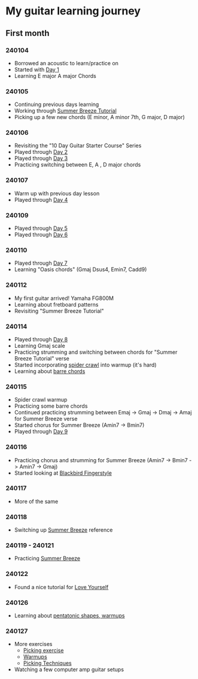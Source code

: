 # My guitar learning journey

## First month

### 240104
- Borrowed an acoustic to learn/practice on
- Started with [Day 1](https://www.youtube.com/watch?v=BBz-Jyr23M4)
- Learning E major A major Chords

### 240105
- Continuing previous days learning
- Working through [Summer Breeze Tutorial]( https://www.youtube.com/watch?v=aWrGa6VWqv4)
- Picking up a few new chords (E minor, A minor 7th, G major,  D major)

### 240106
- Revisiting the "10 Day Guitar Starter Course" Series
- Played through [Day 2](https://www.youtube.com/watch?v=6Jxz9F3CYuo)
- Played through [Day 3](https://www.youtube.com/watch?v=SV2ehlxGEFw)
- Practicing switching between E, A , D major chords

### 240107
- Warm up with previous day lesson
- Played through [Day 4](https://www.youtube.com/watch?v=VK1Fe0mnXvE)

### 240109
- Played through [Day 5](https://www.youtube.com/watch?v=VCIsdvZheC8)
- Played through [Day 6](https://www.youtube.com/watch?v=Zr0WmWpeWL8)

### 240110
- Played through [Day 7](https://www.youtube.com/watch?v=Ix0A3ps_vgg)
- Learning "Oasis chords" (Gmaj Dsus4, Emin7, Cadd9)

### 240112
- My first guitar arrived! Yamaha FG800M
- Learning about fretboard patterns
- Revisiting "Summer Breeze Tutorial"

### 240114
- Played through [Day 8](https://www.youtube.com/watch?v=dwVwAuO3NHA)
- Learning Gmaj scale
- Practicing strumming and switching between chords for "Summer Breeze Tutorial" verse
- Started incorporating [spider crawl](https://www.youtube.com/watch?v=uJxtb8Ge-Ko) into warmup (it's hard)
- Learning about [barre chords](https://www.youtube.com/watch?v=4ee3TE6fQ0E)

### 240115
- Spider crawl warmup
- Practicing some barre chords
- Continued practicing strumming between Emaj -> Gmaj -> Dmaj -> Amaj for Summer Breeze verse
- Started chorus for Summer Breeze (Amin7 -> Bmin7)
- Played through [Day 9](https://www.youtube.com/watch?v=WjPLAkGjH_g)

### 240116
- Practicing chorus and strumming for Summer Breeze (Amin7 -> Bmin7 -> Amin7 -> Gmaj)
- Started looking at [Blackbird Fingerstyle](https://www.youtube.com/watch?v=1bCNj51cdNg)

### 240117
- More of the same

### 240118
- Switching up [Summer Breeze](https://www.youtube.com/watch?v=0xLyPh1-qQ0) reference

### 240119 - 240121
- Practicing [Summer Breeze](https://www.youtube.com/watch?v=0xLyPh1-qQ0)

### 240122
- Found a nice tutorial for [Love Yourself](https://youtu.be/yASMXbB2a6Y?si=esQv9_Fi8NO0g_qC)

### 240126
- Learning about [pentatonic shapes, warmups](https://www.youtube.com/watch?v=dUYsYe0aqok)
  
### 240127
- More exercises
    - [Picking exercise](https://www.youtube.com/watch?v=siVefCtb9Ys)
    - [Warmups](https://www.youtube.com/watch?v=b2XXzcQhPvc)
    - [Picking Techniques](https://www.youtube.com/watch?v=WmQWTOimz4k)
- Watching a few computer amp guitar setups
